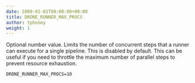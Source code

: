 ```yaml
---
date: 2000-01-01T00:00:00+00:00
title: DRONE_RUNNER_MAX_PROCS
author: tphoney
weight: 1
---
```


Optional number value. Limits the number of concurrent steps that a runner can execute for a single pipeline. This is disabled by default. This can be useful if you need to throttle the maximum number of parallel steps to prevent resource exhaustion.

```
DRONE_RUNNER_MAX_PROCS=10
```